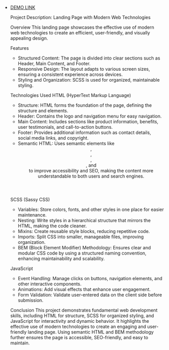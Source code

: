 - [DEMO LINK](https://Ihor-Prodan.github.io/landing-page-BO-/)

  Project Description: Landing Page with Modern Web Technologies

  Overview
    This landing page showcases the effective use of modern web technologies to create an efficient, user-friendly, and visually appealing design.

  Features
   - Structured Content: The page is divided into clear sections such as Header, Main Content, and Footer.
   - Responsive Design: The layout adapts to various screen sizes, ensuring a consistent experience across devices.
   - Styling and Organization: SCSS is used for organized, maintainable styling.

  Technologies Used
    HTML (HyperText Markup Language)
    - Structure: HTML forms the foundation of the page, defining the structure and elements.
    - Header: Contains the logo and navigation menu for easy navigation.
    - Main Content: Includes sections like product information, benefits, user testimonials, and call-to-action buttons.
    - Footer: Provides additional information such as contact details, social media links, and copyright.
    - Semantic HTML: Uses semantic elements like <header>, <main>, <section>, <footer>, and <nav> to improve accessibility and SEO, making the content more understandable to both users and search engines.

  SCSS (Sassy CSS)
    - Variables: Store colors, fonts, and other styles in one place for easier maintenance.
    - Nesting: Write styles in a hierarchical structure that mirrors the HTML, making the code cleaner.
    - Mixins: Create reusable style blocks, reducing repetitive code.
    - Imports: Split CSS into smaller, manageable files, improving organization.
    - BEM (Block Element Modifier) Methodology: Ensures clear and modular CSS code by using a structured naming convention, enhancing maintainability and scalability.

  JavaScript
    - Event Handling: Manage clicks on buttons, navigation elements, and other interactive components.
    - Animations: Add visual effects that enhance user engagement.
    - Form Validation: Validate user-entered data on the client side before submission.

  Conclusion
    This project demonstrates fundamental web development skills, including HTML for structure, SCSS for organized styling, and JavaScript for interactivity and dynamic behavior. It highlights the effective use of modern technologies to create an engaging and user-friendly landing page. Using semantic HTML and BEM methodology further ensures the page is accessible, SEO-friendly, and easy to maintain.

